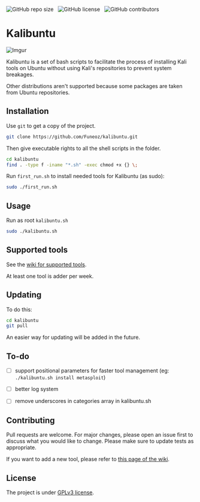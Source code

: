 ![GitHub repo size](https://img.shields.io/github/repo-size/funeoz/kalibuntu) &nbsp; ![GitHub license](https://img.shields.io/github/license/funeoz/kalibuntu) &nbsp; ![GitHub contributors](https://img.shields.io/github/contributors/funeoz/kalibuntu?color=green)

# Kalibuntu

![Imgur](https://i.imgur.com/U4jWYBg.gif)

Kalibuntu is a set of bash scripts to facilitate the process of installing Kali tools on Ubuntu
without using Kali's repositories to prevent system breakages.

Other distributions aren't supported because some packages are taken from Ubuntu repositories.

## Installation

Use ```git``` to get a copy of the project.

```bash
git clone https://github.com/Funeoz/kalibuntu.git 
```

Then give executable rights to all the shell scripts in the folder.

```bash
cd kalibuntu
find . -type f -iname "*.sh" -exec chmod +x {} \;
```

Run ```first_run.sh``` to install needed tools for Kalibuntu (as sudo):

```bash
sudo ./first_run.sh
```

## Usage

Run as root ```kalibuntu.sh```

```bash
sudo ./kalibuntu.sh
```

## Supported tools

See the [wiki for supported tools](https://github.com/Funeoz/kalibuntu/wiki/Supported-tools).

At least one tool is adder per week.

## Updating

To do this:

```bash
cd kalibuntu
git pull
```

An easier way for updating will be added in the future.

## To-do

- [ ] support positional parameters for faster tool management (eg: ```./kalibuntu.sh install metasploit```)

- [ ] better log system

- [ ] remove underscores in categories array in kalibuntu.sh

## Contributing 

Pull requests are welcome. For major changes, please open an issue first to discuss what you would like to change.
Please make sure to update tests as appropriate.

If you want to add a new tool, please refer to [this page of the wiki]().

## License

The project is under [GPLv3 license](https://github.com/Funeoz/kalibuntu/blob/master/LICENSE).

